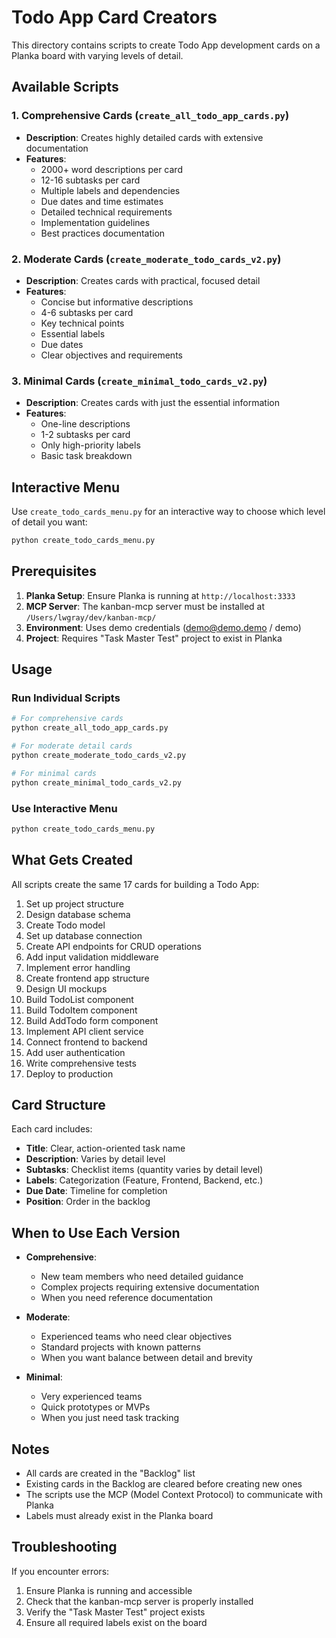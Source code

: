 # Todo App Card Creators

This directory contains scripts to create Todo App development cards on a Planka board with varying levels of detail.

## Available Scripts

### 1. Comprehensive Cards (`create_all_todo_app_cards.py`)
- **Description**: Creates highly detailed cards with extensive documentation
- **Features**:
  - 2000+ word descriptions per card
  - 12-16 subtasks per card
  - Multiple labels and dependencies
  - Due dates and time estimates
  - Detailed technical requirements
  - Implementation guidelines
  - Best practices documentation

### 2. Moderate Cards (`create_moderate_todo_cards_v2.py`)
- **Description**: Creates cards with practical, focused detail
- **Features**:
  - Concise but informative descriptions
  - 4-6 subtasks per card
  - Key technical points
  - Essential labels
  - Due dates
  - Clear objectives and requirements

### 3. Minimal Cards (`create_minimal_todo_cards_v2.py`)
- **Description**: Creates cards with just the essential information
- **Features**:
  - One-line descriptions
  - 1-2 subtasks per card
  - Only high-priority labels
  - Basic task breakdown

## Interactive Menu

Use `create_todo_cards_menu.py` for an interactive way to choose which level of detail you want:

```bash
python create_todo_cards_menu.py
```

## Prerequisites

1. **Planka Setup**: Ensure Planka is running at `http://localhost:3333`
2. **MCP Server**: The kanban-mcp server must be installed at `/Users/lwgray/dev/kanban-mcp/`
3. **Environment**: Uses demo credentials (demo@demo.demo / demo)
4. **Project**: Requires "Task Master Test" project to exist in Planka

## Usage

### Run Individual Scripts

```bash
# For comprehensive cards
python create_all_todo_app_cards.py

# For moderate detail cards
python create_moderate_todo_cards_v2.py

# For minimal cards
python create_minimal_todo_cards_v2.py
```

### Use Interactive Menu

```bash
python create_todo_cards_menu.py
```

## What Gets Created

All scripts create the same 17 cards for building a Todo App:

1. Set up project structure
2. Design database schema
3. Create Todo model
4. Set up database connection
5. Create API endpoints for CRUD operations
6. Add input validation middleware
7. Implement error handling
8. Create frontend app structure
9. Design UI mockups
10. Build TodoList component
11. Build TodoItem component
12. Build AddTodo form component
13. Implement API client service
14. Connect frontend to backend
15. Add user authentication
16. Write comprehensive tests
17. Deploy to production

## Card Structure

Each card includes:
- **Title**: Clear, action-oriented task name
- **Description**: Varies by detail level
- **Subtasks**: Checklist items (quantity varies by detail level)
- **Labels**: Categorization (Feature, Frontend, Backend, etc.)
- **Due Date**: Timeline for completion
- **Position**: Order in the backlog

## When to Use Each Version

- **Comprehensive**: 
  - New team members who need detailed guidance
  - Complex projects requiring extensive documentation
  - When you need reference documentation
  
- **Moderate**:
  - Experienced teams who need clear objectives
  - Standard projects with known patterns
  - When you want balance between detail and brevity
  
- **Minimal**:
  - Very experienced teams
  - Quick prototypes or MVPs
  - When you just need task tracking

## Notes

- All cards are created in the "Backlog" list
- Existing cards in the Backlog are cleared before creating new ones
- The scripts use the MCP (Model Context Protocol) to communicate with Planka
- Labels must already exist in the Planka board

## Troubleshooting

If you encounter errors:
1. Ensure Planka is running and accessible
2. Check that the kanban-mcp server is properly installed
3. Verify the "Task Master Test" project exists
4. Ensure all required labels exist on the board